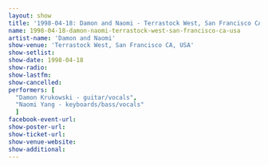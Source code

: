```yaml
---
layout: show
title: '1998-04-18: Damon and Naomi - Terrastock West, San Francisco CA, USA'
name: 1998-04-18-damon-naomi-terrastock-west-san-francisco-ca-usa
artist-name: 'Damon and Naomi'
show-venue: 'Terrastock West, San Francisco CA, USA'
show-setlist: 
show-date: 1998-04-18
show-radio: 
show-lastfm: 
show-cancelled: 
performers: [
  "Damon Krukowski - guitar/vocals",
  "Naomi Yang - keyboards/bass/vocals"
  ]
facebook-event-url: 
show-poster-url: 
show-ticket-url: 
show-venue-website: 
show-additional: 
---
```


